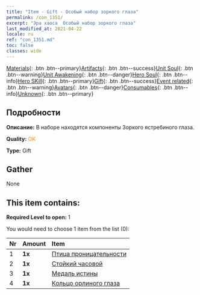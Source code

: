 ```yaml
---
title: "Item - Gift - Особый набор зоркого глаза"
permalink: /con_1351/
excerpt: "Эра хаоса  Особый набор зоркого глаза"
last_modified_at: 2021-04-22
locale: ru
ref: "con_1351.md"
toc: false
classes: wide
---
```

 [Materials](/ItemsRU/){: .btn .btn--primary}[Artifacts](/ItemsRU/Artifacts/){: .btn .btn--success}[Unit Soul](/ItemsRU/UnitSoul/){: .btn .btn--warning}[Unit Awakening](/ItemsRU/UnitAwakening/){: .btn .btn--danger}[Hero Soul](/ItemsRU/HeroSoul/){: .btn .btn--info}[Hero SKill](/ItemsRU/HeroSkill/){: .btn .btn--primary}[Gift](/ItemsRU/Gift/){: .btn .btn--success}[Event related](/ItemsRU/Events/){: .btn .btn--warning}[Avatars](/ItemsRU/Avatars/){: .btn .btn--danger}[Consumables](/ItemsRU/Consumables/){: .btn .btn--info}[Unknown](/ItemsRU/Unknown/){: .btn .btn--primary}

## Подробности
 **Описание:** В наборе находятся компоненты Зоркого ястребиного глаза.

 **Quality:** <span style="color: #FF8C00">OK</span>

 **Type:** Gift

## Gather

  None

## This item contains:

 **Required Level to open:** 1

 You would need to choose 1 item from the list (0):

  | Nr | Amount |     Item    |
  |:---|:-------|:------------|
  | 1 |  **1x** | [Птица проницательности](/ru/Items/art_132/) |  | 
  | 2 |  **1x** | [Стойкий часовой](/ru/Items/art_133/) |  | 
  | 3 |  **1x** | [Медаль истины](/ru/Items/art_134/) |  | 
  | 4 |  **1x** | [Кольцо орлиного глаза](/ru/Items/art_135/) |  | 
